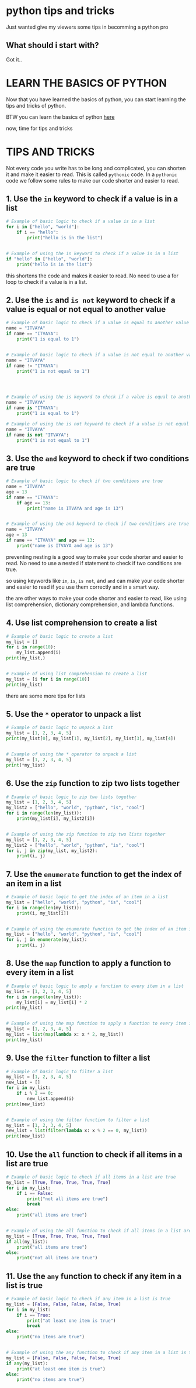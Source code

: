 # python tips and tricks

Just wanted give my viewers some tips in becomming a python pro

## What should i start with?

Got it..

# LEARN THE BASICS OF PYTHON

Now that you have learned the basics of python, you can start learning the tips and tricks of python.

BTW you can learn the basics of python [here](https://www.youtube.com/watch?v=XKHEtdqhLK8&t=8400s)

now, time for tips and tricks

# TIPS AND TRICKS

Not every code you write has to be long and complicated, you can shorten it and make it easier to read. This is called `pythonic` code. In a `pythonic` code we follow some rules to make our code shorter and easier to read.

## 1. Use the `in` keyword to check if a value is in a list

```python
# Example of basic logic to check if a value is in a list
for i in ["hello", "world"]:
    if i == "hello":
        print("hello is in the list")


# Example of using the in keyword to check if a value is in a list
if "hello" in ["hello", "world"]:
    print("hello is in the list")
```

this shortens the code and makes it easier to read. No need to use a for loop to check if a value is in a list.

## 2. Use the `is` and `is not` keyword to check if a value is equal or not equal to another value

```python
# Example of basic logic to check if a value is equal to another value
name = "ITVAYA"
if name == "ITVAYA":
    print("1 is equal to 1")


# Example of basic logic to check if a value is not equal to another value
name = "ITVAYA"
if name != "ITVAYA":
    print("1 is not equal to 1")




# Example of using the is keyword to check if a value is equal to another value
name = "ITVAYA"
if name is "ITVAYA":
    print("1 is equal to 1")

# Example of using the is not keyword to check if a value is not equal to another value
name = "ITVAYA"
if name is not "ITVAYA":
    print("1 is not equal to 1")
```

## 3. Use the `and` keyword to check if two conditions are true

```python
# Example of basic logic to check if two conditions are true
name = "ITVAYA"
age = 13
if name == "ITVAYA":
    if age == 13:
        print("name is ITVAYA and age is 13")


# Example of using the and keyword to check if two conditions are true
name = "ITVAYA"
age = 13
if name == "ITVAYA" and age == 13:
    print("name is ITVAYA and age is 13")
```

preventing nesting is a good way to make your code shorter and easier to read. No need to use a nested if statement to check if two conditions are true.

so using keywords like `in`, `is`, `is not`, and `and` can make your code shorter and easier to read if you use them correctly and in a smart way.

the are other ways to make your code shorter and easier to read, like using list comprehension, dictionary comprehension, and lambda functions.

## 4. Use list comprehension to create a list

```python
# Example of basic logic to create a list
my_list = []
for i in range(10):
    my_list.append(i)
print(my_list,)


# Example of using list comprehension to create a list
my_list = [i for i in range(10)]
print(my_list)
```


there are some more tips for lists 

## 5. Use the `*` operator to unpack a list

```python
# Example of basic logic to unpack a list
my_list = [1, 2, 3, 4, 5]
print(my_list[0], my_list[1], my_list[2], my_list[3], my_list[4])


# Example of using the * operator to unpack a list
my_list = [1, 2, 3, 4, 5]
print(*my_list)
```

## 6. Use the `zip` function to zip two lists together

```python
# Example of basic logic to zip two lists together
my_list = [1, 2, 3, 4, 5]
my_list2 = ["hello", "world", "python", "is", "cool"]
for i in range(len(my_list)):
    print(my_list[i], my_list2[i])


# Example of using the zip function to zip two lists together
my_list = [1, 2, 3, 4, 5]
my_list2 = ["hello", "world", "python", "is", "cool"]
for i, j in zip(my_list, my_list2):
    print(i, j)
```

## 7. Use the `enumerate` function to get the index of an item in a list

```python
# Example of basic logic to get the index of an item in a list
my_list = ["hello", "world", "python", "is", "cool"]
for i in range(len(my_list)):
    print(i, my_list[i])


# Example of using the enumerate function to get the index of an item in a list
my_list = ["hello", "world", "python", "is", "cool"]
for i, j in enumerate(my_list):
    print(i, j)
```

## 8. Use the `map` function to apply a function to every item in a list

```python
# Example of basic logic to apply a function to every item in a list
my_list = [1, 2, 3, 4, 5]
for i in range(len(my_list)):
    my_list[i] = my_list[i] * 2
print(my_list)


# Example of using the map function to apply a function to every item in a list
my_list = [1, 2, 3, 4, 5]
my_list = list(map(lambda x: x * 2, my_list))
print(my_list)
```

## 9. Use the `filter` function to filter a list

```python
# Example of basic logic to filter a list
my_list = [1, 2, 3, 4, 5]
new_list = []
for i in my_list:
    if i % 2 == 0:
        new_list.append(i)
print(new_list)


# Example of using the filter function to filter a list
my_list = [1, 2, 3, 4, 5]
new_list = list(filter(lambda x: x % 2 == 0, my_list))
print(new_list)
```

## 10. Use the `all` function to check if all items in a list are true

```python
# Example of basic logic to check if all items in a list are true
my_list = [True, True, True, True, True]
for i in my_list:
    if i == False:
        print("not all items are true")
        break
else:
    print("all items are true")


# Example of using the all function to check if all items in a list are true
my_list = [True, True, True, True, True]
if all(my_list):
    print("all items are true")
else:
    print("not all items are true")
```

## 11. Use the `any` function to check if any item in a list is true

```python
# Example of basic logic to check if any item in a list is true
my_list = [False, False, False, False, True]
for i in my_list:
    if i == True:
        print("at least one item is true")
        break
else:
    print("no items are true")


# Example of using the any function to check if any item in a list is true
my_list = [False, False, False, False, True]
if any(my_list):
    print("at least one item is true")
else:
    print("no items are true")
```
